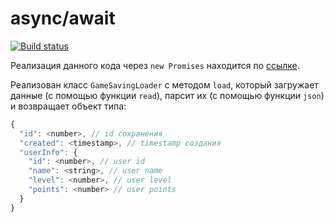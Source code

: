 # async/await

[![Build status](https://ci.appveyor.com/api/projects/status/olg0e7mgw553av2j?svg=true)](https://ci.appveyor.com/project/Go5710264/async-await)

Реализация данного кода через `new Promises` находится по [ссылке](https://github.com/Go5710264/Promises.git).

Реализован класс `GameSavingLoader` с методом `load`, который загружает данные (с помощью функции `read`), парсит их (с помощью функции `json`) и возвращает объект типа:
```javascript
{
  "id": <number>, // id сохранения
  "created": <timestamp>, // timestamp создания
  "userInfo": {
    "id": <number>, // user id
    "name": <string>, // user name
    "level": <number>, // user level
    "points": <number> // user points
  }
}
```
